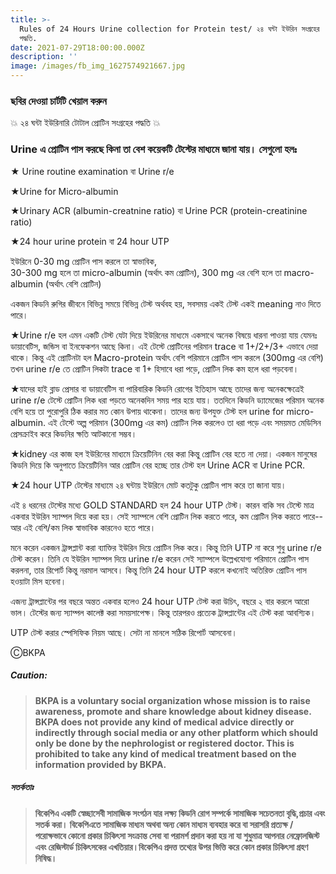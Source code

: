 ```yaml
---
title: >-
  Rules of 24 Hours Urine collection for Protein test/ ২৪ ঘন্টা ইউরিন সংগ্রহের
  পদ্ধতি.
date: 2021-07-29T18:00:00.000Z
description: ''
image: /images/fb_img_1627574921667.jpg
---
```


### ছবির দেওয়া চার্টটি খেয়াল করুন 

💥 ২৪ ঘন্টা ইউরিনারি টোটাল প্রোটিন সংগ্রহের পদ্ধতি 💥

### Urine এ প্রোটিন পাস করছে কিনা তা বেশ কয়েকটি টেস্টের মাধ্যমে জানা যায়। সেগুলো হলঃ

★ Urine routine examination বা Urine r/e

★Urine for Micro-albumin

★Urinary ACR (albumin-creatnine ratio) বা Urine PCR (protein-creatinine ratio)

★24 hour urine protein বা 24 hour UTP

ইউরিনে 0-30 mg প্রোটিন পাস করলে তা স্বাভাবিক,\
30-300 mg হলে তা micro-albumin (অর্থাৎ কম প্রোটিন), 300 mg এর বেশি হলে তা macro-albumin (অর্থাৎ বেশি প্রোটিন)

একজন কিডনি রুগির জীবনে বিভিন্ন সময়ে বিভিন্ন টেস্ট অর্থবহ হয়, সবসময় একই টেস্ট একই meaning নাও দিতে পারে।

★Urine r/e হল এমন একটি টেস্ট যেটা দিয়ে ইউরিনের মাধ্যমে একসাথে অনেক বিষয়ে ধারনা পাওয়া যায় যেমনঃ ডায়াবেটিস, জন্ডিস বা ইনফেকশন আছে কিনা। এই টেস্টে প্রোটিনের পরিমান trace বা 1+/2+/3+ এভাবে দেয়া থাকে। কিন্তু এই প্রোটিনটা হল Macro-protein অর্থাৎ বেশি পরিমানে প্রোটিন পাস করলে (300mg এর বেশি) তখন urine r/e তে প্রোটিন লিকটা trace বা 1+ হিসাবে ধরা পড়ে, প্রোটিন লিক কম হলে ধরা পড়বেনা।

★যাদের হাই ব্লাড প্রেসার বা ডায়াবেটিস বা পারিবারিক কিডনি রোগের ইতিহাস আছে তাদের জন্য অনেকক্ষেত্রেই urine r/e টেস্টে প্রোটিন লিক ধরা পড়তে অনেকদিন সময় পার হয়ে যায়। ততদিনে কিডনি ড্যামেজের পরিমান অনেক বেশি হয়ে তা পুরোপুরি ঠিক করার মত কোন উপায় থাকেনা। তাদের জন্য উপযুক্ত টেস্ট হল urine for micro-albumin. এই টেস্টে অল্প পরিমান (300mg এর কম) প্রোটিন লিক করলেও তা ধরা পড়ে এবং সময়মত মেডিসিন প্রেসক্রাইব করে কিডনির ক্ষতি আটকানো সম্ভব।

★kidney এর কাজ হল ইউরিনের মাধ্যমে ক্রিয়েটিনিন বের করা কিন্তু প্রোটিন বের হতে না দেয়া। একজন মানুষের কিডনি দিয়ে কি অনুপাতে ক্রিয়েটিনিন আর প্রোটিন বের হচ্ছে তার টেস্ট হল Urine ACR বা Urine PCR.

★24 hour UTP টেস্টের মাধ্যমে ২৪ ঘন্টায় ইউরিনে মোট কতটুকু প্রোটিন পাস করে তা জানা যায়।

এই ৪ ধরনের টেস্টের মধ্যে GOLD STANDARD হল 24 hour UTP টেস্ট। কারন বাকি সব টেস্টে মাত্র একবার ইউরিন স্যাম্পল দিয়ে করা হয়। সেই স্যাম্পলে বেশি প্রোটিন লিক করতে পারে, কম প্রোটিন লিক করতে পারে-- আর এই বেশি/কম লিক স্বাভাবিক কারনেও হতে পারে।

মনে করেন একজন ট্রান্সপ্লান্ট করা ব্যাক্তির ইউরিন দিয়ে প্রোটিন লিক করে। কিন্তু তিনি UTP না করে শুধু urine r/e টেস্ট করেন। তিনি যে ইউরিন স্যাম্পল দিয়ে urine r/e করেন সেই স্যাম্পলে উল্লেখযোগ্য পরিমানে প্রোটিন পাস করলনা, তার রিপোর্ট কিন্তু নরমাল আসবে। কিন্তু তিনি 24 hour UTP করলে কখনোই অতিরিক্ত প্রোটিন পাস হওয়াটা মিস হবেনা।

এজন্য ট্রান্সপ্লান্টের পর বছরে অন্তত একবার হলেও 24 hour UTP টেস্ট করা উচিৎ, বছরে ২ বার করলে আরো ভাল। টেস্টের জন্য স্যাম্পল কালেক্ট করা সময়সাপেক্ষ। কিন্তু তারপরও প্রত্যেক ট্রান্সপ্লান্টের এই টেস্ট করা আবশ্যিক।

UTP টেস্ট করার স্পেসিফিক নিয়ম আছে। সেটা না মানলে সঠিক রিপোর্ট আসবেনা।

ⒸBKPA

##### **Caution:**

> **BKPA is a voluntary social organization whose mission is to raise awareness, promote and share knowledge about kidney disease. BKPA does not provide any kind of medical advice directly or indirectly through social media or any other platform which should only be done by the nephrologist or registered doctor. This is prohibited to take any kind of medical treatment based on the information provided by BKPA.**

##### **সতর্কতাঃ**

> **বিকেপিএ একটি স্বেচ্ছাসেবী সামাজিক সংগঠন যার লক্ষ্য কিডনি রোগ সম্পর্কে সামাজিক সচেতনতা বৃদ্ধি,প্রচার এবং সতর্ক করা। বিকেপিএতে সামাজিক মাধ্যম অথবা অন্য কোন মাধ্যম ব্যবহার করে বা সরাসরি প্রত্যক্ষ / পরোক্ষভাবে কোনো প্রকার চিকিৎসা সংক্রান্ত সেবা বা পরামর্শ প্রদান করা হয় না যা শুধুমাত্র আপনার নেফ্রোলজিস্ট এবং রেজিস্টার্ড চিকিৎসকের এখতিয়ার।বিকেপিএ প্রদত্ত তথ্যের উপর ভিত্তি করে কোন প্রকার চিকিৎসা গ্রহণ নিষিদ্ধ।**
